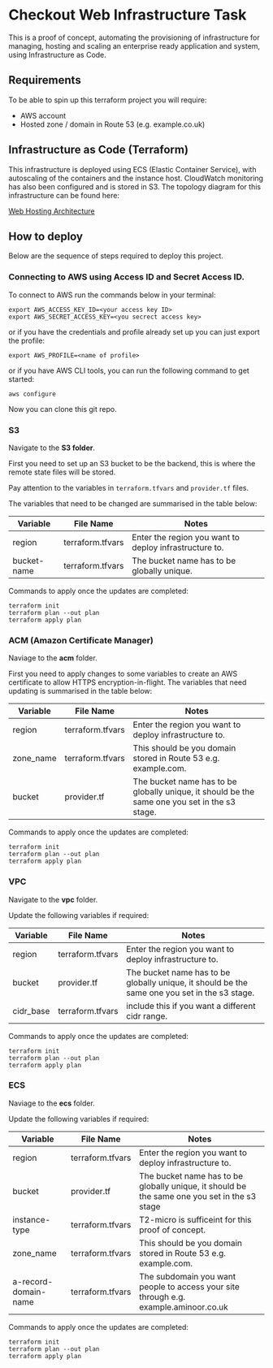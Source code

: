 # Checkout Web Infrastructure Task

This is a proof of concept, automating the provisioning of infrastructure for managing, hosting and scaling an enterprise ready application and system, using Infrastructure as Code. 

## **Requirements**

To be able to spin up this terraform project you will require:
* AWS account
* Hosted zone / domain in Route 53 (e.g. example.co.uk)

## Infrastructure as Code (Terraform)

This infrastructure is deployed using ECS (Elastic Container Service), with autoscaling of the containers and the instance host. CloudWatch monitoring has also been configured and is stored in S3. The topology diagram for this infrastructure can be found here:

[Web Hosting Architecture](diagram-of-network.jpeg)

## How to deploy

Below are the sequence of steps required to deploy this project.

### Connecting to AWS using Access ID and Secret Access ID.

To connect to AWS run the commands below in your terminal:

```
export AWS_ACCESS_KEY_ID=<your access key ID>
export AWS_SECRET_ACCESS_KEY=<you secrect access key>
```

or if you have the credentials and profile already set up you can just export the profile:

```
export AWS_PROFILE=<name of profile>
```

or if you have AWS CLI tools, you can run the following command to get started:

```
aws configure
```

Now you can clone this git repo.

### S3

Navigate to the **S3 folder**.

First you need to set up an S3 bucket to be the backend, this is where the remote state files will be stored. 

Pay attention to the variables in `terraform.tfvars` and `provider.tf` files.

The variables that need to be changed are summarised in the table below:

| Variable    | File Name   | Notes       |
| ----------- | ----------- | ----------- |
| region      | terraform.tfvars| Enter the region you want to deploy infrastructure to.|
| bucket-name   | terraform.tfvars | The bucket name has to be globally unique.|

Commands to apply once the updates are completed:

```
terraform init 
terraform plan --out plan 
terraform apply plan 
```

### ACM (Amazon Certificate Manager)

Naviage to the **acm** folder.

First you need to apply changes to some variables to create an AWS certificate to allow HTTPS encryption-in-flight. The variables that need updating is summarised in the table below:

| Variable    | File Name   | Notes       |
| ----------- | ----------- | ----------- |
| region      | terraform.tfvars| Enter the region you want to deploy infrastructure to.|
| zone_name      | terraform.tfvars| This should be you domain stored in Route 53 e.g. example.com.|
| bucket   | provider.tf | The bucket name has to be globally unique, it should be the same one you set in the s3 stage.|

Commands to apply once the updates are completed:

```
terraform init 
terraform plan --out plan 
terraform apply plan 
```

### VPC 

Navigate to the **vpc** folder.

Update the following variables if required:

| Variable    | File Name   | Notes       |
| ----------- | ----------- | ----------- |
| region      | terraform.tfvars| Enter the region you want to deploy infrastructure to.|
| bucket   | provider.tf | The bucket name has to be globally unique, it should be the same one you set in the s3 stage.|
| cidr_base      | terraform.tfvars| include this if you want a different cidr range.|

Commands to apply once the updates are completed:

```
terraform init 
terraform plan --out plan 
terraform apply plan 
```

### ECS 

Naviage to the **ecs** folder.

Update the following variables if required:

| Variable    | File Name   | Notes       |
| ----------- | ----------- | ----------- |
| region      | terraform.tfvars| Enter the region you want to deploy infrastructure to.|
| bucket   | provider.tf | The bucket name has to be globally unique, it should be the same one you set in the s3 stage|
| instance-type  | terraform.tfvars | T2-micro is sufficeint for this proof of concept.|
| zone_name  | terraform.tfvars | This should be you domain stored in Route 53 e.g. example.com.|
| a-record-domain-name  | terraform.tfvars | The subdomain you want people to access your site through e.g. example.aminoor.co.uk|

Commands to apply once the updates are completed:

```
terraform init 
terraform plan --out plan 
terraform apply plan 
```
